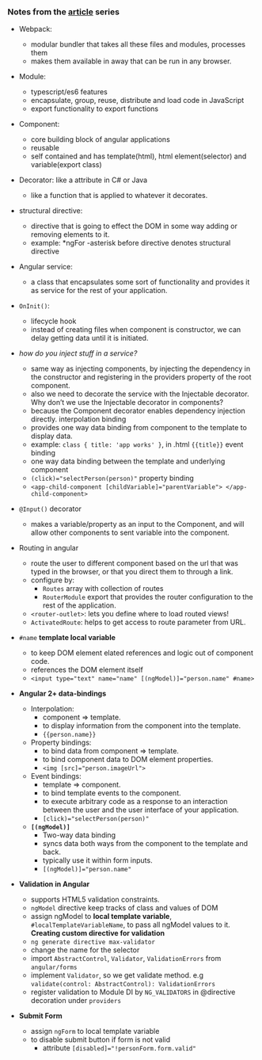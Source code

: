 
### Notes from the [article](https://www.barbarianmeetscoding.com/blog/categories/angular2-step-by-step/) series ###
+ Webpack: 
    - modular bundler that takes all these files and modules, processes them 
	- makes them available in away that can be run in any browser.

+ Module:
	- typescript/es6 features
	- encapsulate, group, reuse, distribute and load code in JavaScript
	- export functionality to export functions

+ Component:
	- core building block of angular applications
	- reusable
	- self contained and has template(html), html element(selector) and variable(export class)

+ Decorator: like a attribute in C# or Java
	- like a function that is applied to whatever it decorates.

+ structural directive:
    - directive that is going to effect the DOM in some way adding or removing elements to it.
	- example: *ngFor
	-asterisk before directive denotes structural directive

+ Angular service:
	- a class that encapsulates some sort of functionality and provides it as service for the rest of your application.

+ `OnInit()`:
	- lifecycle hook
	- instead of creating files when component is constructor, we can delay getting data until it is initiated.

+ _how do you inject stuff in a service?_
	- same way as injecting components, by injecting the dependency in the constructor and registering in the providers property of the root component.
	- also we need to decorate the service with the Injectable decorator.
Why don’t we use the Injectable decorator in components?
	- because the Component decorator enables dependency injection directly.
interpolation binding
	- provides one way data binding from component to the template to display data.
	- example: `class { title: 'app works' }`, in .html `{{title}}`
event binding
	- one way data binding between the template and underlying component
	- `(click)="selectPerson(person)"`
property binding
	- `<app-child-component [childVariable]="parentVariable"> </app-child-component>`
+ `@Input()` decorator
	- makes a variable/property as an input to the Component, and will allow other components to sent variable into the component.

+ Routing in angular
	- route the user to different component based on the url that was typed in the browser, or that you direct them to through a link.
	- configure by:
		- `Routes` array with collection of routes
		- `RouterModule` export that provides the router configuration to the rest of the application.
	- `<router-outlet>`: lets you define where to load routed views!
	- `ActivatedRoute`: helps to get access to route parameter from URL.

+ `#name` **template local variable** 
	- to keep DOM element elated references and logic out of component code.
	- references the DOM element itself
	- `<input type="text" name="name" [(ngModel)]="person.name" #name>`

+ **Angular 2+ data-bindings**
	- Interpolation: 
		+ component => template. 
		+ to display information from the component into the template. 
		+ `{{person.name}}`
	- Property bindings: 
		+ to bind data from component => template.  
		+ to bind component data to DOM element properties.
		+ `<img [src]="person.imageUrl">`
	- Event bindings: 
		+ template => component.  
		+ to bind template events to the component. 
		+ to execute arbitrary code as a response to an interaction between the user and the user interface of your application.
		+ `[click)="selectPerson(person)"`
	- **`[(ngModel)]`** 
		+ Two-way data binding
		+ syncs data both ways from the component to the template and back. 
		+ typically use it within form inputs. 
		+ `[(ngModel)]="person.name"`

+ **Validation in Angular**
	+ supports HTML5 validation constraints.
	+ `ngModel` directive keep tracks of class and values of DOM
	+ assign ngModel to **local template variable**, `#localTemplateVariableName`, to pass all ngModel values to it.  
	**Creating custom directive for validation**
	+ `ng generate directive max-validator`
	+ change the name for the selector
	+ import `AbstractControl`, `Validator`, `ValidationErrors` from `angular/forms`
	+ implement `Validator`, so we get validate method. e.g `validate(control: AbstractControl): ValidationErrors`
	+ register validation to Module DI by `NG_VALIDATORS` in @directive decoration under `providers`

+ **Submit Form**
	+ assign `ngForm` to local template variable
	+ to disable submit button if form is not valid
		- attribute `[disabled]="!personForm.form.valid"`
